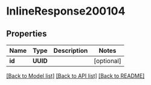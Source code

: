 # InlineResponse200104

## Properties
Name | Type | Description | Notes
------------ | ------------- | ------------- | -------------
**id** | **UUID** |  | [optional] 

[[Back to Model list]](../README.md#documentation-for-models) [[Back to API list]](../README.md#documentation-for-api-endpoints) [[Back to README]](../README.md)


